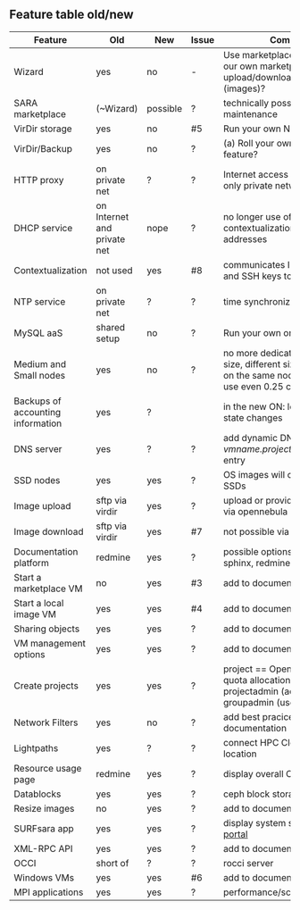 ## Feature table old/new

| Feature | Old | New | Issue | Comment |
| ------- | --- | --- | ----- | ------- |
| Wizard | yes | no | - | Use marketplace. Do we have our own marketplace? Can we upload/download/update apps (images)? |
| SARA marketplace | (~Wizard) | possible | ? | technically possible, needs maintenance |
| VirDir storage | yes | no | #5 | Run your own NFS server |
| VirDir/Backup  | yes | no | ? | (a) Roll your own, (b) new feature? |
| HTTP proxy | on private net | ? | ? | Internet access for slaves with only private network |
| DHCP service | on Internet and private net | nope | ? | no longer use of DHCP, contextualization for NIC IP addresses |
| Contextualization | not used | yes | #8 | communicates IP addresses and SSH keys to VM |
| NTP service | on private net | ? | ? | time synchronization |
| MySQL aaS | shared setup | no | ? | Run your own on SSD |
| Medium and Small nodes | yes | no | ? | no more dedicated nodes for size, different size VMs can run on the same node, users can use even 0.25 cpu |
| Backups of accounting information | yes | ? | | in the new ON: log/DB of VM state changes |
| DNS server | yes | ? | ? | add dynamic DNS *vmname.project.cloudlet.sara.nl* entry |
| SSD nodes | yes | yes | ? | OS images will only run on SSDs |
| Image upload | sftp via virdir | yes | ? | upload or provide image path via opennebula interface |
| Image download | sftp via virdir | yes | #7  | not possible via opennebula
| Documentation platform | redmine | yes | ? | possible options: gollum, sphinx, redmine |
| Start a marketplace VM | no | yes | #3 | add to documentation |
| Start a local image VM | yes | yes | #4 | add to documentation |
| Sharing objects | yes | yes | ? | add to documentation |
| VM management options | yes | yes | ? | add to documentation |
| Create projects | yes | yes | ? | project == OpenNebula group, quota allocation as projectadmin (advisor), as groupadmin (user)|
| Network Filters | yes | no | ? | add best pracices to documentation |
| Lightpaths | yes | ? | ? | connect HPC Cloud to external location |
| Resource usage page | redmine | yes | ? | display overall Cloud usage |
| Datablocks | yes | yes | ? | ceph block storage |
| Resize images | no | yes | ? | add to documentation |
| SURFsara app | yes | yes | ? | display system status on [user portal](https://portal.surfsara.nl) |
| XML-RPC API | yes | yes | ? | add to documentation |
| OCCI | short of | ? | ? | rocci server |
| Windows VMs | yes | yes | #6 | add to documentation |
| MPI applications | yes | yes | ? | performance/scalability tests |

